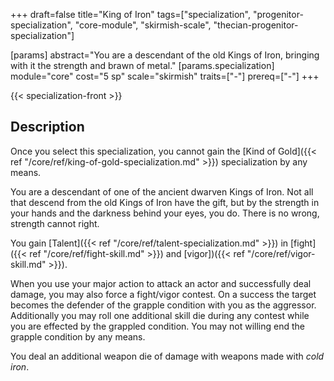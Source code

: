 +++
draft=false
title="King of Iron"
tags=["specialization", "progenitor-specialization", "core-module", "skirmish-scale", "thecian-progenitor-specialization"]

[params]
  abstract="You are a descendant of the old Kings of Iron, bringing with it the strength and brawn of metal."
  [params.specialization]
    module="core"
    cost="5 sp"
    scale="skirmish"
    traits=["-"]
    prereq=["-"]
+++

{{< specialization-front >}}

## Description


Once you select this specialization, you cannot gain the [Kind of Gold]({{< ref "/core/ref/king-of-gold-specialization.md" >}}) specialization by any means.

You are a descendant of one of the ancient dwarven Kings of Iron. Not all that descend from the old Kings of Iron have the gift, but by the strength in your hands and the darkness behind your eyes, you do. There is no wrong, strength cannot right.

You gain [Talent]({{< ref "/core/ref/talent-specialization.md" >}}) in [fight]({{< ref "/core/ref/fight-skill.md" >}}) and [vigor])({{< ref "/core/ref/vigor-skill.md" >}}).

When you use your major action to attack an actor and successfully deal damage, you may also force a fight/vigor contest. On a success the target becomes the defender of the grapple condition with you as the aggressor. Additionally you may roll one additional skill die during any contest while you are effected by the grappled condition. You may not willing end the grapple condition by any means.

You deal an additional weapon die of damage with weapons made with *cold iron*.

